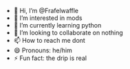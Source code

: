 - 👋 Hi, I’m @Frafelwaffle
- 👀 I’m interested in mods
- 🌱 I’m currently learning python
- 💞️ I’m looking to collaborate on nothing
- 📫 How to reach me dont
- 😄 Pronouns: he/him
- ⚡ Fun fact: the drip is real

<!---
Frafelwaffle/Frafelwaffle is a ✨ special ✨ repository because its `README.md` (this file) appears on your GitHub profile.
You can click the Preview link to take a look at your changes.
--->

